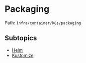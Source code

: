 # Packaging

Path: `infra/container/k8s/packaging`

## Subtopics
- [Helm](./helm/README.md)
- [Kustomize](./kustomize/README.md)
